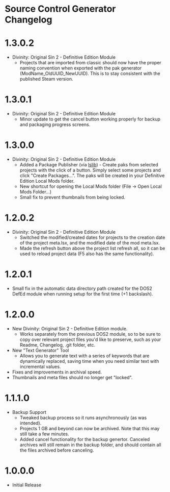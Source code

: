 Source Control Generator Changelog
=======
# 1.3.0.2
* Divinity: Original Sin 2 - Definitive Edition Module
	* Projects that are imported from classic should now have the proper naming convention when exported with the pak generator (ModName_OldUUID_NewUUID). This is to stay consistent with the published Steam version.

# 1.3.0.1
* Divinity: Original Sin 2 - Definitive Edition Module
	* Minor update to get the cancel button working properly for backup and packaging progress screens.

# 1.3.0.0
* Divinity: Original Sin 2 - Definitive Edition Module
	* Added a Package Publisher (via [lslib](https://github.com/Norbyte/lslib)) - Create paks from selected projects with the click of a button. Simply select some projects and click "Create Packages...". The paks will be created in your Definitive Edition Local Mods folder.
	* New shortcut for opening the Local Mods folder (File -> Open Local Mods Folder...)
	* Small fix to prevent thumbnails from being locked.
# 1.2.0.2
* Divinity: Original Sin 2 - Definitive Edition Module
	* Switched the modified/created dates for projects to the creation date of the project meta.lsx, and the modified date of the mod meta.lsx.
	* Made the refresh button above the project list refresh all, so it can be used to reload project data (F5 also has the same functionality).

# 1.2.0.1
* Small fix in the automatic data directory path created for the DOS2 DefEd module when running setup for the first time (+1 backslash).

# 1.2.0.0
* New Divinity: Original Sin 2 - Definitive Edition module.
	* Works separately from the previous DOS2 module, so to be sure to copy over relevant project files you'd like to preserve, such as your Readme, Changelog, .git folder, etc.
* New "Text Generator" Tool
	* Allows you to generate text with a series of keywords that are dynamically replaced, saving time when you need similar text with incremental values.
* Fixes and improvements in archival speed.
* Thumbnails and meta files should no longer get "locked".

# 1.1.1.0
* Backup Support
	* Tweaked backup process so it runs asynchronously (as was intended).
	* Projects 1 GB and beyond can now be archived. Note that this may still take a few minutes.
	* Added cancel functionality for the backup genertor. Canceled archives will still remain in the backup folder, and should contain all the files archived before canceling.
	
# 1.0.0.0
* Initial Release
